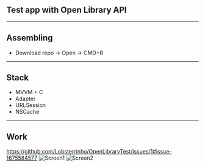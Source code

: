 ## Test app with Open Library API
---
## Assembling
* Download repo -> Open -> CMD+R
---
## Stack
* MVVM + C
* Adapter
* URLSession
* NSCache
---
## Work
https://github.com/Lobsterrinho/OpenLibraryTest/issues/1#issue-1675584577
![Screen1](https://user-images.githubusercontent.com/114474821/233190842-0c4b81e4-1e41-4821-b950-4540adeaa59f.png)
![Screen2](https://user-images.githubusercontent.com/114474821/233190872-16a9e454-3ba3-4e6e-8eae-0a987b1c085b.png)

